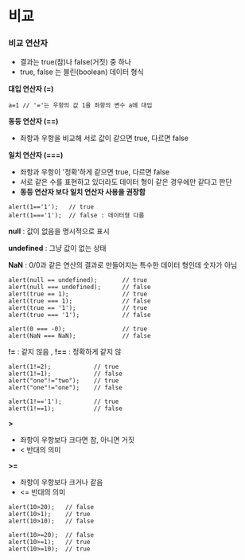 # 비교

### 비교 연산자

* 결과는 true\(참\)나 false\(거짓\) 중 하나
* true, false 는 블린\(boolean\) 데이터 형식 

**대입 연산자 \(=\)**

```text
a=1 // '='는 우항의 값 1을 좌항의 변수 a에 대입
```

**동등 연산자 \(==\)**

* 좌항과 우항을 비교해 서로 값이 같으면 true, 다르면 false

**일치 연산자 \(===\)**

* 좌항과 우항이 '정확'하게 같으면 true, 다르면 false
* 서로 같은 수를 표현하고 있더라도 데이터 형이 같은 경우에만 같다고 판단
* **동등 연산자 보다 일치 연산자 사용을 권장함**

```text
alert(1=='1');   // true
alert(1==='1');  // false : 데이터형 다름
```

**null** : 값이 없음을 명시적으로 표시 

**undefined** : 그냥 값이 없는 상태 

**NaN** : 0/0과 같은 연산의 결과로 만들어지는 특수한 데이터 형인데 숫자가 아님

```text
alert(null == undefined);       // true
alert(null === undefined);      // false
alert(true == 1);               // true
alert(true === 1);              // false
alert(true == '1');             // true
alert(true === '1');            // false
 
alert(0 === -0);                // true
alert(NaN === NaN);             // false
```

**!=** : 같지 않음 , **!==** : 정확하게 같지 않 

```text
alert(1!=2);            // true
alert(1!=1);            // false
alert("one"!="two");    // true
alert("one"!="one");    // false

alert(1!=='1');         // true
alert(1!==1);           // false
```

**&gt;**

* 좌항이 우항보다 크다면 참, 아니면 거짓
* &lt; 반대의 의미

**&gt;=**

* 좌항이 우항보다 크거나 같음
* &lt;= 반대의 의미

```text
alert(10>20);   // false
alert(10>1);    // true
alert(10>10);   // false

alert(10>=20);  // false
alert(10>=1);   // true
alert(10>=10);  // true
```

